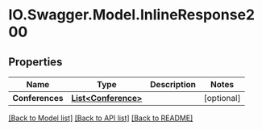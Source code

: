# IO.Swagger.Model.InlineResponse200
## Properties

Name | Type | Description | Notes
------------ | ------------- | ------------- | -------------
**Conferences** | [**List&lt;Conference&gt;**](Conference.md) |  | [optional] 

[[Back to Model list]](../README.md#documentation-for-models) [[Back to API list]](../README.md#documentation-for-api-endpoints) [[Back to README]](../README.md)

